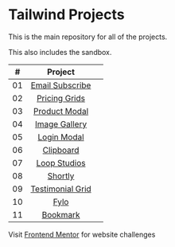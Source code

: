 # Tailwind Projects

This is the main repository for all of the projects.

This also includes the sandbox.

|  #  |                                                 Project                                                 |     |
| :-: | :-----------------------------------------------------------------------------------------------------: | :-: |
| 01  |   [Email Subscribe](https://github.com/MatiurRasel/Tailwind/tree/main/mini-projects/email-subscribe)    |
| 02  |     [Pricing Grids](https://github.com/MatiurRasel/Tailwind/tree/main/mini-projects/pricing-cards)      |
| 03  |     [Product Modal](https://github.com/MatiurRasel/Tailwind/tree/main/mini-projects/product-modal)      |
| 04  |     [Image Gallery](https://github.com/MatiurRasel/Tailwind/tree/main/mini-projects/image-gallery)      |
| 05  |       [Login Modal](https://github.com/MatiurRasel/Tailwind/tree/main/mini-projects/login-modal)        |
| 06  |        [Clipboard](https://github.com/MatiurRasel/Tailwind/tree/main/website-projects/clipboard)        |
| 07  |     [Loop Studios](https://github.com/MatiurRasel/Tailwind/tree/main/website-projects/loopstudios)      |
| 08  |          [Shortly](https://github.com/MatiurRasel/Tailwind/tree/main/website-projects/shortly)          |
| 09  | [Testimonial Grid](https://github.com/MatiurRasel/Tailwind/tree/main/website-projects/testimonial-grid) |
| 10  |             [Fylo](https://github.com/MatiurRasel/Tailwind/tree/main/website-projects/fylo)             |
| 11  |         [Bookmark](https://github.com/MatiurRasel/Tailwind/tree/main/website-projects/bookmark)         |

Visit [Frontend Mentor](https://frontendmentor.io) for website challenges
